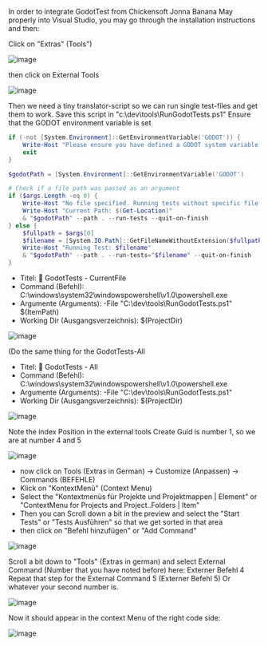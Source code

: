 In order to integrate GodotTest from Chickensoft Jonna Banana May properly into Visual Studio, you may go through the installation instructions and then:

Click on "Extras" (Tools")

![image](https://github.com/Akhetonics/Connect-A-PIC/assets/18228325/d8bb5b45-bc17-42b4-8595-37ad74980875)

then click on External Tools

![image](https://github.com/Akhetonics/Connect-A-PIC/assets/18228325/299c8934-0c4a-4a21-90af-9ab29a0c2761)

Then we need a tiny translator-script so we can run single test-files and get them to work.
Save this script in "c:\dev\tools\RunGodotTests.ps1"
Ensure that the GODOT environment variable is set
```powershell
if (-not [System.Environment]::GetEnvironmentVariable('GODOT')) {
    Write-Host "Please ensure you have defined a GODOT system variable that leads to the path of the Godot executable file."
    exit
}

$godotPath = [System.Environment]::GetEnvironmentVariable('GODOT')

# Check if a file path was passed as an argument
if ($args.Length -eq 0) {
    Write-Host "No file specified. Running tests without specific file."
    Write-Host "Current Path: $(Get-Location)"
    & "$godotPath" --path . --run-tests --quit-on-finish
} else {
    $fullpath = $args[0]
    $filename = [System.IO.Path]::GetFileNameWithoutExtension($fullpath)
    Write-Host "Running Test: $filename"
    & "$godotPath" --path . --run-tests="$filename" --quit-on-finish
}
```

* Titel: 🔬 GodotTests - CurrentFile
* Command (Befehl): C:\windows\system32\windowspowershell\v1.0\powershell.exe
* Argumente (Arguments): -File "C:\dev\tools\RunGodotTests.ps1" $(ItemPath)
* Working Dir (Ausgangsverzeichnis): $(ProjectDir)

![image](https://github.com/Akhetonics/Connect-A-PIC/assets/18228325/2afef892-340f-4c44-bafe-a200466208ff)

(Do the same thing for the GodotTests-All
* Titel:  🧪 GodotTests - All
* Command (Befehl): C:\windows\system32\windowspowershell\v1.0\powershell.exe
* Argumente (Arguments): -File "C:\dev\tools\RunGodotTests.ps1"
* Working Dir (Ausgangsverzeichnis): $(ProjectDir)

![image](https://github.com/Akhetonics/Connect-A-PIC/assets/18228325/b6a9c80c-a0f9-4003-9a23-5554a184f90f)


Note the index Position in the external tools
Create Guid is number 1, so we are at number 4 and 5

![image](https://github.com/Akhetonics/Connect-A-PIC/assets/18228325/057ad428-67bf-422b-8e55-00ebe4514cd7)

* now click on Tools (Extras in German) -> Customize (Anpassen) -> Commands (BEFEHLE)
* Klick on "KontextMenü" (Context Menu)
* Select the "Kontextmenüs für Projekte und Projektmappen | Element" or "ContextMenu for Projects and Project..Folders | Item"
* Then you can Scroll down a bit in the preview and select the "Start Tests" or "Tests Ausführen" so that we get sorted in that area
* then click on "Befehl hinzufügen" or "Add Command"


![image](https://github.com/Akhetonics/Connect-A-PIC/assets/18228325/c0fa1bbb-4fcb-4eeb-afd6-5d84b0119953)

Scroll a bit down to "Tools" (Extras in german) and select External Command (Number that you have noted before) here: Externer Befehl 4
Repeat that step for the External Command 5 (Externer Befehl 5) Or whatever your second number is.

![image](https://github.com/Akhetonics/Connect-A-PIC/assets/18228325/8be33bb5-b692-4f1a-a312-f527936ff335)


Now it should appear in the context Menu of the right code side:

![image](https://github.com/Akhetonics/Connect-A-PIC/assets/18228325/fa1c7415-c709-4216-9954-dc439036e8a8)
